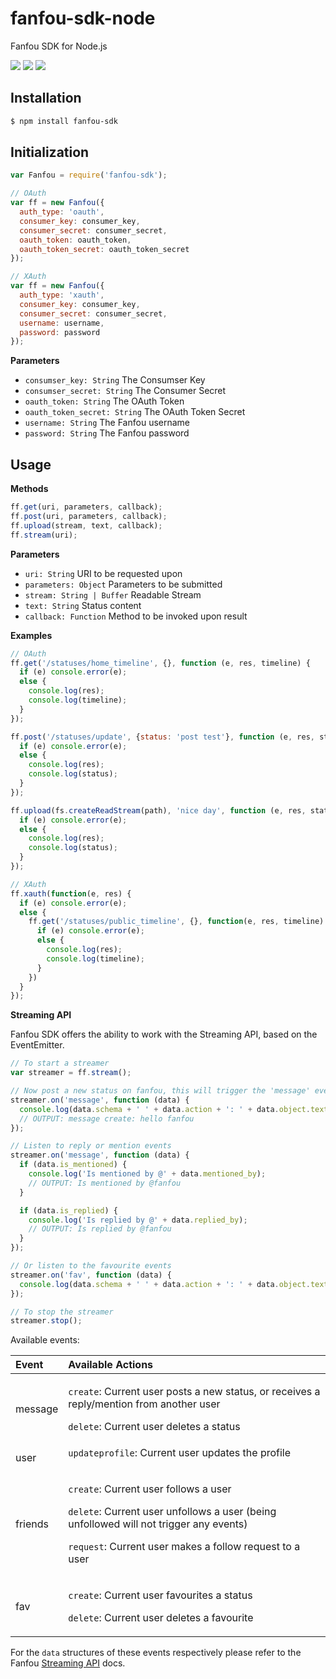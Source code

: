 # fanfou-sdk-node
Fanfou SDK for Node.js

[![](https://img.shields.io/travis/LitoMore/fanfou-sdk-node.svg)](https://travis-ci.org/LitoMore/fanfou-sdk-node)
[![](https://img.shields.io/npm/v/fanfou-sdk.svg)](https://www.npmjs.com/package/fanfou-sdk)
[![](https://img.shields.io/npm/l/fanfou-sdk.svg)](https://github.com/LitoMore/fanfou-sdk-node/blob/master/LICENSE)

## Installation

```bash
$ npm install fanfou-sdk
```
## Initialization

```javascript
var Fanfou = require('fanfou-sdk');

// OAuth
var ff = new Fanfou({
  auth_type: 'oauth',
  consumer_key: consumer_key,
  consumer_secret: consumer_secret,
  oauth_token: oauth_token,
  oauth_token_secret: oauth_token_secret
});

// XAuth
var ff = new Fanfou({
  auth_type: 'xauth',
  consumer_key: consumer_key,
  consumer_secret: consumer_secret,
  username: username,
  password: password
});
````
**Parameters**

- `consumser_key: String` The Consumser Key
- `consumser_secret: String` The Consumer Secret
- `oauth_token: String` The OAuth Token
- `oauth_token_secret: String` The OAuth Token Secret
- `username: String` The Fanfou username
- `password: String` The Fanfou password

## Usage

**Methods**

```javascript
ff.get(uri, parameters, callback);
ff.post(uri, parameters, callback);
ff.upload(stream, text, callback);
ff.stream(uri);
```

**Parameters**

- `uri: String` URI to be requested upon
- `parameters: Object` Parameters to be submitted
- `stream: String | Buffer` Readable Stream
- `text: String` Status content
- `callback: Function` Method to be invoked upon result

**Examples**

```javascript
// OAuth
ff.get('/statuses/home_timeline', {}, function (e, res, timeline) {
  if (e) console.error(e);
  else {
    console.log(res);
    console.log(timeline);
  }
});

ff.post('/statuses/update', {status: 'post test'}, function (e, res, status) {
  if (e) console.error(e);
  else {
    console.log(res);
    console.log(status);
  }
});

ff.upload(fs.createReadStream(path), 'nice day', function (e, res, status) {
  if (e) console.error(e);
  else {
    console.log(res);
    console.log(status);
  }
});

// XAuth
ff.xauth(function(e, res) {
  if (e) console.error(e);
  else {
    ff.get('/statuses/public_timeline', {}, function(e, res, timeline) {
      if (e) console.error(e);
      else {
        console.log(res);
        console.log(timeline);
      }
    })
  }
});
```

**Streaming API**

Fanfou SDK offers the ability to work with the Streaming API, based on the EventEmitter.

```javascript
// To start a streamer
var streamer = ff.stream();

// Now post a new status on fanfou, this will trigger the 'message' event
streamer.on('message', function (data) {
  console.log(data.schema + ' ' + data.action + ': ' + data.object.text);
  // OUTPUT: message create: hello fanfou
});

// Listen to reply or mention events
streamer.on('message', function (data) {
  if (data.is_mentioned) {
    console.log('Is mentioned by @' + data.mentioned_by);
    // OUTPUT: Is mentioned by @fanfou
  }

  if (data.is_replied) {
    console.log('Is replied by @' + data.replied_by);
    // OUTPUT: Is replied by @fanfou
  }
});

// Or listen to the favourite events
streamer.on('fav', function (data) {
  console.log(data.schema + ' ' + data.action + ': ' + data.object.text);
});

// To stop the streamer
streamer.stop();
```

Available events:

|Event|Available Actions|
:---|:---
message|<p>`create`: Current user posts a new status, or receives a reply/mention from another user</p><p>`delete`: Current user deletes a status
user|`updateprofile`: Current user updates the profile</p>
friends|<p>`create`: Current user follows a user</p><p>`delete`: Current user unfollows a user (being unfollowed will not trigger any events)</p><p>`request`: Current user makes a follow request to a user</p>
fav|<p>`create`: Current user favourites a status</p><p>`delete`: Current user deletes a favourite</p>

For the `data` structures of these events respectively please refer to the Fanfou [Streaming API](http://wiki.fanfou.com/Streaming-API) docs.
